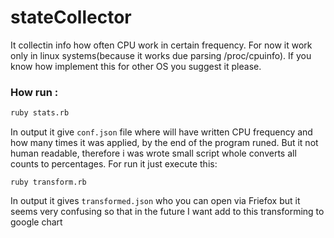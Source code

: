 # stateCollector

It collectin info how often CPU work in certain frequency. 
For now it work only in linux systems(because it works due parsing /proc/cpuinfo). 
If you know how implement this for other OS you suggest it please.

### How run :

```r
ruby stats.rb
``` 

In output it give `conf.json` file where will have written 
CPU frequency and how many times it was applied, by the end of 
the program runed. But it not human readable, therefore i was wrote
small script whole converts all counts to percentages. 
For run it just execute this:

```
ruby transform.rb
```

In output it gives `transformed.json` who you can open via Friefox
but it seems very confusing so that in the future I want add to this
transforming to google chart 
